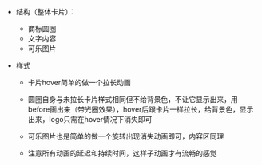 - 结构（整体卡片）：
  - 商标圆圈
  - 文字内容
  - 可乐图片

- 样式

  - 卡片hover简单的做一个拉长动画

  - 圆圈自身与未拉长卡片样式相同但不给背景色，不让它显示出来，用before画出来（带光圈效果），hover后跟卡片一样拉长，给背景色，显示出来，logo只需在hover情况下消失即可

  - 可乐图片也是简单的做一个旋转出现消失动画即可，内容区同理

  - 注意所有动画的延迟和持续时间，这样子动画才有流畅的感觉

    